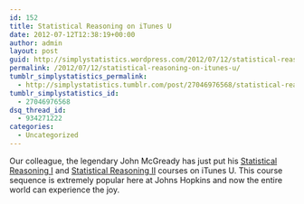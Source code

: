 ```yaml
---
id: 152
title: Statistical Reasoning on iTunes U
date: 2012-07-12T12:38:19+00:00
author: admin
layout: post
guid: http://simplystatistics.wordpress.com/2012/07/12/statistical-reasoning-on-itunes-u
permalink: /2012/07/12/statistical-reasoning-on-itunes-u/
tumblr_simplystatistics_permalink:
  - http://simplystatistics.tumblr.com/post/27046976568/statistical-reasoning-on-itunes-u
tumblr_simplystatistics_id:
  - 27046976568
dsq_thread_id:
  - 934271222
categories:
  - Uncategorized
---
```

Our colleague, the legendary John McGready has just put his <a href="http://itunes.apple.com/us/course/statistical-reasoning-i/id535928182" target="_blank">Statistical Reasoning I</a> and <a href="http://itunes.apple.com/us/course/statistical-reasoning-ii/id538088324" target="_blank">Statistical Reasoning II</a> courses on iTunes U. This course sequence is extremely popular here at Johns Hopkins and now the entire world can experience the joy.